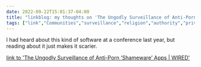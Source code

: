 ---date: 2022-09-22T15:01:37-04:00title: "linkblog: my thoughts on 'The Ungodly Surveillance of Anti-Porn ‘Shameware’ Apps | WIRED'"tags: ["link","Communities","surveillance","religion","authority","privacy","Covenant Eyes"]---I had heard about this kind of software at a conference last year, but reading about it just makes it scarier. [link to 'The Ungodly Surveillance of Anti-Porn ‘Shameware’ Apps | WIRED'](https://www.wired.com/story/covenant-eyes-anti-porn-accountability-monitoring-apps/)